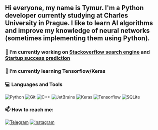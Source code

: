 ## Hi everyone, my name is Tymur. I'm a Python developer currently studying at Charles University in Prague. I like to learn AI algorithms and improve my knowledge of neural networks (sometimes implementing them using Python).

### 🔭 I’m currently working on [Stackoverflow search engine](https://github.com/TyKo0707/stackoverflow_search) and [Startup success prediction](https://github.com/TyKo0707/startups_success_predictor)

### 🌱 I’m currently learning Tensorflow/Keras

### 💻 Languages and Tools
![Python](https://img.shields.io/badge/Python-090909?style=for-the-badge&logo=python&logoColor=3776AB)
![Git](https://img.shields.io/badge/Git-090909?style=for-the-badge&logo=git&logoColor=F05032)
![C++](https://img.shields.io/badge/C++-090909?style=for-the-badge&logo=C%2b%2b&logoColor=00599C)
![JetBrains](https://img.shields.io/badge/JetBrains-090909?style=for-the-badge&logo=JetBrains&logoColor=#000000)
![Keras](https://img.shields.io/badge/Keras-090909?style=for-the-badge&logo=Keras&logoColor=D00000)
![Tensorflow](https://img.shields.io/badge/Tensorflow-090909?style=for-the-badge&logo=Tensorflow&logoColor=FF6F00)
![SQLite](https://img.shields.io/badge/SQLite-090909?style=for-the-badge&logo=SQLite&logoColor=003B57)


### 📫 How to reach me: 

[![Telegram](https://img.shields.io/badge/Telegram-090909?style=for-the-badge&logo=Telegram&logoColor=26A5E4)](https://t.me/tym0704)
[![Instagram](https://img.shields.io/badge/Instagram-090909?style=for-the-badge&logo=Instagram&logoColor=E4405F)](https://www.instagram.com/ty_ko07/)

